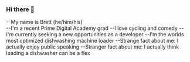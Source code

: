 ### Hi there 👋

<!--
**brg078/brg078** is a ✨ _special_ ✨ repository because its `README.md` (this file) appears on your GitHub profile.

Here are some ideas to get you started:

- 🔭 I’m currently working on ...
- 🌱 I’m currently learning ...
- 👯 I’m looking to collaborate on ...
- 🤔 I’m looking for help with ...
- 💬 Ask me about ...
- 📫 How to reach me: ...
- 😄 Pronouns: ...
- ⚡ Fun fact: ...
-->
--My name is Brett (he/him/his)<br />
--I'm a recent Prime Digital Academy grad
--I love cycling and comedy
--I'm currently seeking a new opportunities as a developer
--I'm the worlds most optimized dishwashing machine loader
--Strange fact about me:  I actually enjoy public speaking
--Stranger fact about me:  I actually think loading a dishwasher can be a flex

